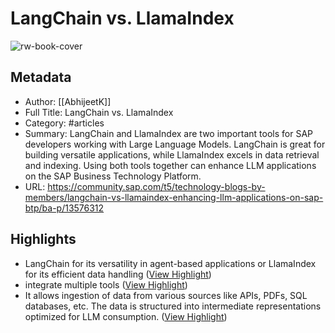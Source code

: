 # LangChain vs. LlamaIndex

![rw-book-cover](https://readwise-assets.s3.amazonaws.com/media/uploaded_book_covers/profile_1492393/SAP_R_grad_200x200.png)

## Metadata
- Author: [[AbhijeetK]]
- Full Title: LangChain vs. LlamaIndex
- Category: #articles
- Summary: LangChain and LlamaIndex are two important tools for SAP developers working with Large Language Models. LangChain is great for building versatile applications, while LlamaIndex excels in data retrieval and indexing. Using both tools together can enhance LLM applications on the SAP Business Technology Platform.
- URL: https://community.sap.com/t5/technology-blogs-by-members/langchain-vs-llamaindex-enhancing-llm-applications-on-sap-btp/ba-p/13576312

## Highlights
- LangChain for its versatility in agent-based applications or LlamaIndex for its efficient data handling ([View Highlight](https://read.readwise.io/read/01jkqgtyyzsfspxh5ef36cr37b))
- integrate multiple tools ([View Highlight](https://read.readwise.io/read/01jkqgw2gqmabg1xt4tksfh7sh))
- It allows ingestion of data from various sources like APIs, PDFs, SQL databases, etc. The data is structured into intermediate representations optimized for LLM consumption​​. ([View Highlight](https://read.readwise.io/read/01jkqgx2dwqp6whvg5zh8gmyvy))
